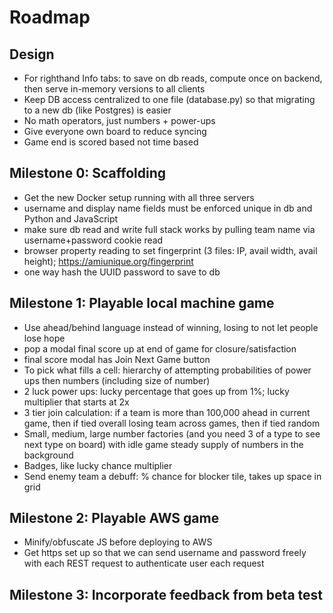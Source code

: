 # Roadmap

## Design

- For righthand Info tabs: to save on db reads, compute once on backend, then serve in-memory versions to all clients
- Keep DB access centralized to one file (database.py) so that migrating to a new db (like Postgres) is easier
- No math operators, just numbers + power-ups
- Give everyone own board to reduce syncing
- Game end is scored based not time based

## Milestone 0: Scaffolding

- Get the new Docker setup running with all three servers
- username and display name fields must be enforced unique in db and Python and JavaScript
- make sure db read and write full stack works by pulling team name via username+password cookie read
- browser property reading to set fingerprint (3 files: IP, avail width, avail height); https://amiunique.org/fingerprint
- one way hash the UUID password to save to db

## Milestone 1: Playable local machine game 

- Use ahead/behind language instead of winning, losing to not let people lose hope
- pop a modal final score up at end of game for closure/satisfaction
- final score modal has Join Next Game button
- To pick what fills a cell: hierarchy of attempting probabilities of power ups then numbers (including size of number)
- 2 luck power ups: lucky percentage that goes up from 1%; lucky multiplier that starts at 2x
- 3 tier join calculation: if a team is more than 100,000 ahead in current game, then if tied overall losing team across games, then if tied random
- Small, medium, large number factories (and you need 3 of a type to see next type on board) with idle game steady supply of numbers in the background
- Badges, like lucky chance multiplier
- Send enemy team a debuff: % chance for blocker tile, takes up space in grid

## Milestone 2: Playable AWS game

- Minify/obfuscate JS before deploying to AWS
- Get https set up so that we can send username and password freely with each REST request to authenticate user each request

## Milestone 3: Incorporate feedback from beta test

